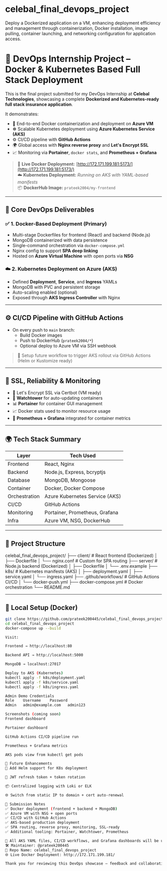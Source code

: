 # celebal_final_devops_project
Deploy a Dockerized application on a VM, enhancing deployment efficiency and management through containerization, Docker installation, image pulling, container launching, and networking configuration for application access.
# 🚀 DevOps Internship Project – Docker & Kubernetes Based Full Stack Deployment

This is the final project submitted for my DevOps Internship at **Celebal Technologies**, showcasing a complete **Dockerized and Kubernetes-ready full stack insurance application**.

It demonstrates:
- 🐳 End-to-end Docker containerization and deployment on **Azure VM**
- ☸️ Scalable Kubernetes deployment using **Azure Kubernetes Service (AKS)**
- ⚙️ CI/CD pipeline with **GitHub Actions**
- 🌍 Global access with **Nginx reverse proxy** and **Let's Encrypt SSL**
- 📈 Monitoring via **Portainer**, `docker stats`, and **Prometheus + Grafana**

> 🔗 **Live Docker Deployment:** [http://172.171.199.181:5173/](http://172.171.199.181:5173/)  
> ☁️ **Kubernetes Deployment:** _Running on AKS with YAML-based manifests_  
> 📦 **DockerHub Image:** `prateek2004/my-frontend`

---

## 🧱 Core DevOps Deliverables

### ✅ 1. Docker-Based Deployment (Primary)

- Multi-stage Dockerfiles for frontend (React) and backend (Node.js)
- MongoDB containerized with data persistence
- Single-command orchestration via `docker-compose.yml`
- Nginx config to support **SPA deep linking**
- Hosted on **Azure Virtual Machine** with open ports via **NSG**

### ☁️ 2. Kubernetes Deployment on Azure (AKS)

- Defined **Deployment**, **Service**, and **Ingress** YAMLs
- MongoDB with PVC and persistent storage
- Auto-scaling enabled (optional)
- Exposed through **AKS Ingress Controller** with Nginx

---

## ⚙️ CI/CD Pipeline with GitHub Actions

- On every push to `main` branch:
  - Build Docker images
  - Push to DockerHub (`prateek2004/*`)
  - Optional deploy to Azure VM via SSH webhook

> 🔁 Setup future workflow to trigger AKS rollout via GitHub Actions (Helm or Kustomize ready)

---

## 🔐 SSL, Reliability & Monitoring

- 🔐 Let's Encrypt SSL via Certbot (VM ready)
- 🔁 **Watchtower** for auto-updating containers
- 📊 **Portainer** for container GUI management
- 📈 Docker stats used to monitor resource usage
- 🧠 **Prometheus + Grafana** integrated for container metrics

---

## 🌍 Tech Stack Summary

| Layer       | Tech Used                        |
|-------------|----------------------------------|
| Frontend    | React, Nginx                     |
| Backend     | Node.js, Express, bcryptjs       |
| Database    | MongoDB, Mongoose                |
| Container   | Docker, Docker Compose           |
| Orchestration | Azure Kubernetes Service (AKS) |
| CI/CD       | GitHub Actions                   |
| Monitoring  | Portainer, Prometheus, Grafana   |
| Infra       | Azure VM, NSG, DockerHub         |

---

## 📁 Project Structure

celebal_final_devops_project/
├── client/ # React frontend (Dockerized)
│ ├── Dockerfile
│ └── nginx.conf # Custom for SPA routing
├── server/ # Node.js backend (Dockerized)
│ ├── Dockerfile
│ └── .env.example
├── k8s/ # Kubernetes manifests (AKS)
│ ├── deployment.yaml
│ ├── service.yaml
│ └── ingress.yaml
├── .github/workflows/ # GitHub Actions CI/CD
│ └── docker-push.yml
├── docker-compose.yml # Docker orchestration
└── README.md


---

## 🚀 Local Setup (Docker)

```bash
git clone https://github.com/prateek200445/celebal_final_devops_project.git
cd celebal_final_devops_project
docker-compose up --build 

Visit:

Frontend → http://localhost:80

Backend API → http://localhost:5000

MongoDB → localhost:27017

Deploy to AKS (Kubernetes)
kubectl apply -f k8s/deployment.yaml
kubectl apply -f k8s/service.yaml
kubectl apply -f k8s/ingress.yaml

Admin Demo Credentials
Role	Username	Password
Admin	admin@example.com	admin123

Screenshots (coming soon)
Frontend dashboard

Portainer dashboard

GitHub Actions CI/CD pipeline run

Prometheus + Grafana metrics

AKS pods view from kubectl get pods

🔮 Future Enhancements
🧩 Add Helm support for K8s deployment

🔄 JWT refresh token + token rotation

📦 Centralized logging with Loki or ELK

🌐 Switch from static IP to domain + cert auto-renewal

📝 Submission Notes
✅ Docker deployment (frontend + backend + MongoDB)
✅ Azure VM with NSG + open ports
✅ CI/CD with GitHub Actions
✅ AKS-based production deployment
✅ SPA routing, reverse proxy, monitoring, SSL-ready
✅ Additional tooling: Portainer, Watchtower, Prometheus

📂 All AKS YAML files, CI/CD workflows, and Grafana dashboards will be uploaded in this repository within 1–2 days.
🛠️ Maintainer: @prateek200445
📁 Repo Name: celebal_final_devops_project
🌐 Live Docker Deployment: http://172.171.199.181/

Thank you for reviewing this DevOps showcase — feedback and collaboration welcome!


